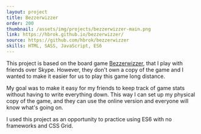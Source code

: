 ```yaml
---
layout: project
title: Bezzerwizzer
order: 200
thumbnail: /assets/img/projects/bezzerwizzer-main.png
link: https://hbrok.github.io/bezzerwizzer/
source: https://github.com/hbrok/bezzerwizzer
skills: HTML, SASS, JavaScript, ES6
---
```


This project is based on the board game [Bezzerwizzer](https://en.wikipedia.org/wiki/Bezzerwizzer), that I play with friends over Skype. However, they don't own a copy of the game and I wanted to make it easier for us to play this game long distance.

My goal was to make it easy for my friends to keep track of game stats without having to write everything down. This way I can set up my physical copy of the game, and they can use the online version and everyone will know what's going on.

I used this project as an opportunity to practice using ES6 with no frameworks and CSS Grid.
